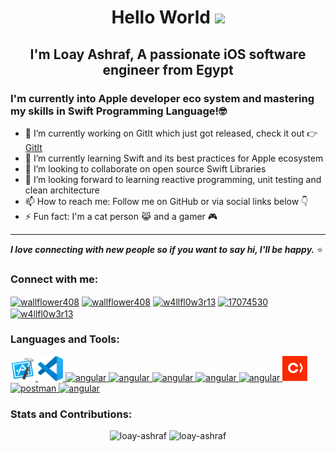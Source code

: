 <h1 align="center">Hello World <img src = "https://raw.githubusercontent.com/MartinHeinz/MartinHeinz/master/wave.gif" width=40px></h1>
<h2 align="center"> I'm Loay Ashraf, A passionate iOS software engineer from Egypt</h2>

### I'm currently into Apple developer eco system and mastering my skills in Swift Programming Language!🤓

- 🔭 I’m currently working on GitIt which just got released, check it out 👉 [GitIt]
- 🌱 I’m currently learning Swift and its best practices for Apple ecosystem
- 👯 I’m looking to collaborate on open source Swift Libraries
- 🤔 I’m looking forward to learning reactive programming, unit testing and clean architecture
- 📫 How to reach me: Follow me on GitHub or via social links below 👇
- ⚡ Fun fact: I'm a cat person 😹 and a gamer 🎮

---
***I love connecting with new people so if you want to say hi, I'll be happy.*** ⭐️

<h3 align="left">Connect with me:</h3>
<p align="left">
<a href="https://www.facebook.com/loay.ashraf.selim/" target="blank"><img align="center" src="https://raw.githubusercontent.com/rahuldkjain/github-profile-readme-generator/master/src/images/icons/Social/facebook.svg" alt="wallflower408" height="30" width="40" /></a>
<a href="https://twitter.com/lashraf96" target="blank"><img align="center" src="https://raw.githubusercontent.com/rahuldkjain/github-profile-readme-generator/master/src/images/icons/Social/twitter.svg" alt="wallflower408" height="30" width="40" /></a>
<a href="https://www.linkedin.com/in/loay-ashraf/" target="blank"><img align="center" src="https://raw.githubusercontent.com/rahuldkjain/github-profile-readme-generator/master/src/images/icons/Social/linked-in-alt.svg" alt="w4llfl0w3r13" height="30" width="40" /></a>
<a href="https://stackoverflow.com/users/10701702/l-ashraf" target="blank"><img align="center" src="https://raw.githubusercontent.com/rahuldkjain/github-profile-readme-generator/master/src/images/icons/Social/stack-overflow.svg" alt="17074530" height="30" width="40" /></a>
<a href="https://www.hackerrank.com/loay_ashraf_96" target="blank"><img align="center" src="https://raw.githubusercontent.com/rahuldkjain/github-profile-readme-generator/master/src/images/icons/Social/hackerrank.svg" alt="w4llfl0w3r13" height="30" width="40" /></a>

<h3 align="left">Languages and Tools:</h3>
<p align="left">
<a href="https://developer.apple.com/xcode/" target="_blank"> <img src="https://raw.githubusercontent.com/loay-ashraf/loay-ashraf/main/xcode.svg" alt="angular" width="40" height="40"/> </a>
<a href="https://code.visualstudio.com" target="_blank"> <img src="https://raw.githubusercontent.com/loay-ashraf/loay-ashraf/main/vscode.svg" alt="angular" width="40" height="40"/> </a>
<a href="https://www.swift.org" target="_blank"> <img src="https://raw.githubusercontent.com/rahuldkjain/github-profile-readme-generator/master/src/images/icons/ProgrammingLanguages/swift.svg" alt="angular" width="40" height="40"/> </a>
<a href="https://www.cprogramming.com" target="_blank"> <img src="https://raw.githubusercontent.com/rahuldkjain/github-profile-readme-generator/master/src/images/icons/ProgrammingLanguages/c.svg" alt="angular" width="40" height="40"/> </a>
<a href="https://www.cprogramming.com" target="_blank"> <img src="https://raw.githubusercontent.com/rahuldkjain/github-profile-readme-generator/master/src/images/icons/ProgrammingLanguages/cpp.svg" alt="angular" width="40" height="40"/> </a>
<a href="https://www.javascript.com" target="_blank"> <img src="https://raw.githubusercontent.com/rahuldkjain/github-profile-readme-generator/master/src/images/icons/ProgrammingLanguages/javascript.svg" alt="angular" width="40" height="40"/> </a>
<a href="https://git-scm.com" target="_blank"> <img src="https://raw.githubusercontent.com/rahuldkjain/github-profile-readme-generator/master/src/images/icons/Other/git.svg" alt="angular" width="40" height="40"/> </a>
<a href="https://cocoapods.org" target="_blank"> <img src="https://raw.githubusercontent.com/loay-ashraf/loay-ashraf/main/cocoapods.svg" alt="angular" width="40" height="40"/> </a>
<a href="https://postman.com" target="_blank"> <img src="https://www.vectorlogo.zone/logos/getpostman/getpostman-icon.svg" alt="postman" width="40" height="40"/> </a>
<a href="https://www.linux.org" target="_blank"> <img src="https://github.com/rahuldkjain/github-profile-readme-generator/blob/master/src/images/icons/Other/linux.svg" alt="angular" width="40" height="40"/> </a> 

<h3 align="left">Stats and Contributions:</h3>
<p align="center">
  <img width="400em" src="https://github-readme-stats.vercel.app/api?username=loay-ashraf&show_icons=true&locale=en&theme=prussian" alt="loay-ashraf"/>
  <img width="400em" src="https://github-readme-streak-stats.herokuapp.com/?user=loay-ashraf&theme=prussian" alt="loay-ashraf" />
</p>
  
[GitIt]: https://github.com/loay-ashraf/GitIt
